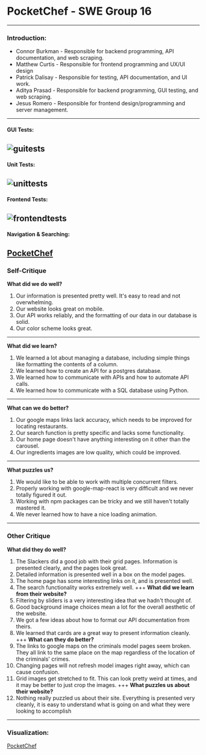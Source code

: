 PocketChef - SWE Group 16
==========
---
### Introduction:
+ Connor Burkman - Responsible for backend programming, API documentation, and web scraping.
+ Matthew Curtis - Responsible for frontend programming and UX/UI design
+ Patrick Dalisay - Responsible for testing, API documentation, and UI work. 
+ Aditya Prasad - Responsible for backend programming, GUI testing, and web scraping.
+ Jesus Romero - Responsible for frontend design/programming and server management.
---
#### GUI Tests:
![guitests](https://i.imgur.com/cWRFUlw.png)
---
#### Unit Tests:
![unittests](https://i.imgur.com/fAbkd5c.png)
---
#### Frontend Tests:
![frontendtests](https://i.imgur.com/Q1HYPKp.png)
---
#### Navigation & Searching: 
[PocketChef](http://pocketchef.me)
---
### Self-Critique
**What did we do well?**
1. Our information is presented pretty well. It's easy to read and not overwhelming.
2. Our website looks great on mobile.
3. Our API works reliably, and the formatting of our data in our database is solid.
4. Our color scheme looks great.
---
**What did we learn?**
1. We learned a lot about managing a database, including simple things like formatting the contents of a column.
2. We learned how to create an API for a postgres database.
3. We learned how to communicate with APIs and how to automate API calls.
4. We learned how to communicate with a SQL database using Python.
---
**What can we do better?**
1. Our google maps links lack accuracy, which needs to be improved for locating restaurants.
2. Our search function is pretty specific and lacks some functionality.
3. Our home page doesn't have anything interesting on it other than the carousel.
4. Our ingredients images are low quality, which could be improved.
---
**What puzzles us?**
1. We would like to be able to work with multiple concurrent filters.
2. Properly working with google-map-react is very difficult and we never totally figured it out.
3. Working with npm packages can be tricky and we still haven't totally mastered it.
4. We never learned how to have a nice loading animation.
---
### Other Critique
**What did they do well?**
1. The Slackers did a good job with their grid pages. Information is presented clearly, and the pages look great.
2. Detailed information is presented well in a box on the model pages.
3. The home page has some interesting links on it, and is presented well.
4. The search functionality works extremely well.
+++
**What did we learn from their website?**
1. Filtering by sliders is a very interesting idea that we hadn't thought of.
2. Good background image choices mean a lot for the overall aesthetic of the website.
3. We got a few ideas about how to format our API documentation from theirs.
4. We learned that cards are a great way to present information cleanly.
+++
**What can they do better?**
1. The links to google maps on the criminals model pages seem broken. They all link to the same place on the map regardless of the location of the criminals' crimes.
2. Changing pages will not refresh model images right away, which can cause confusion.
3. Grid images get stretched to fit. This can look pretty weird at times, and it may be better to just crop the images.
+++
**What puzzles us about their website?**
1. Nothing really puzzled us about their site. Everything is presented very cleanly, it is easy to understand what is going on and what they were looking to accomplish

---
### Visualization: 
[PocketChef](http://pocketchef.me/visualization)

